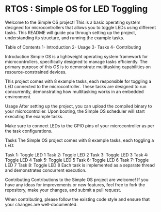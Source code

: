 # RTOS : Simple OS for LED Toggling
Welcome to the Simple OS project! This is a basic operating system designed for microcontrollers that allows you to toggle LEDs using different tasks. This README will guide you through setting up the project, understanding its structure, and running the example tasks.


Table of Contents
1- Introduction
2- Usage
3- Tasks
4- Contributing


Introduction
Simple OS is a lightweight operating system framework for microcontrollers, specifically designed to manage tasks efficiently. The primary purpose of this OS is to demonstrate multitasking capabilities on resource-constrained devices.

This project comes with 8 example tasks, each responsible for toggling a LED connected to the microcontroller. These tasks are designed to run concurrently, demonstrating how multitasking works in an embedded environment.


Usage
After setting up the project, you can upload the compiled binary to your microcontroller. Upon booting, the Simple OS scheduler will start executing the example tasks.

Make sure to connect LEDs to the GPIO pins of your microcontroller as per the task configurations.


Tasks
The Simple OS project comes with 8 example tasks, each toggling a LED:

Task 1: Toggle LED 1
Task 2: Toggle LED 2
Task 3: Toggle LED 3
Task 4: Toggle LED 4
Task 5: Toggle LED 5
Task 6: Toggle LED 6
Task 7: Toggle LED 7
Task 8: Toggle LED 8
Each task is implemented as a separate thread and demonstrates concurrent execution.


Contributing
Contributions to the Simple OS project are welcome! If you have any ideas for improvements or new features, feel free to fork the repository, make your changes, and submit a pull request.

When contributing, please follow the existing code style and ensure that your changes are well-documented.
